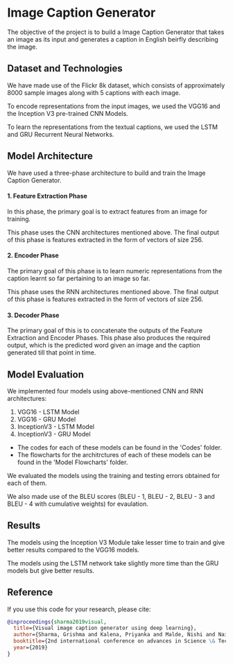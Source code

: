 
# Image Caption Generator

The objective of the project is to build a Image Caption Generator that takes an image as its input and generates a caption in English beirfly describing the image.

## Dataset and Technologies

We have made use of the Flickr 8k dataset, which consists of approximately 8000 sample images along with 5 captions with each image. 

To encode representations from the input images, we used the VGG16 and the Inception V3 pre-trained CNN Models.

To learn the representations from the textual captions, we used the LSTM and GRU Recurrent Neural Networks.

## Model Architecture

We have used a three-phase architecture to build and train the Image Caption Generator. 

#### 1. Feature Extraction Phase

In this phase, the primary goal is to extract features from an image for training. 

This phase uses the CNN architectures mentioned above. The final output of this phase is features extracted in the form of vectors of size 256.

#### 2.	Encoder Phase

The primary goal of this phase is to learn numeric representations from the caption learnt so far pertaining to an image so far.

This phase uses the RNN architectures mentioned above. The final output of this phase is features extracted in the form of vectors of size 256.

#### 3. Decoder Phase

The primary goal of this is to concatenate the outputs of the Feature Extraction and Encoder Phases. This phase also produces the required output, which is the predicted word given an image and the caption generated till that point in time.

## Model Evaluation

We implemented four models using above-mentioned CNN and RNN architectures:

1. VGG16 - LSTM Model
2. VGG16 - GRU Model
3. InceptionV3 - LSTM Model
4. InceptionV3 - GRU Model

- The codes for each of these models can be found in the 'Codes' folder.
- The flowcharts for the architrctures of each of these models can be found in the 'Model Flowcharts' folder.

We evaluated the models using the training and testing errors obtained for each of them.

We also made use of the BLEU scores (BLEU - 1, BLEU - 2, BLEU - 3 and BLEU - 4 with cumulative weights) for evaulation.

## Results

The models using the Inception V3 Module take lesser time to train and give better results compared to the VGG16 models.

The models using the LSTM network take slightly more time than the GRU models but give better results.

## Reference

If you use this code for your research, please cite:

```bibtex
@inproceedings{sharma2019visual,
  title={Visual image caption generator using deep learning},
  author={Sharma, Grishma and Kalena, Priyanka and Malde, Nishi and Nair, Aromal and Parkar, Saurabh},
  booktitle={2nd international conference on advances in Science \& Technology (ICAST)},
  year={2019}
}


